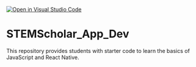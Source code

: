 [![Open in Visual Studio Code](https://classroom.github.com/assets/open-in-vscode-718a45dd9cf7e7f842a935f5ebbe5719a5e09af4491e668f4dbf3b35d5cca122.svg)](https://classroom.github.com/online_ide?assignment_repo_id=11427504&assignment_repo_type=AssignmentRepo)
# STEMScholar_App_Dev
This repository provides students with starter code to learn the basics of JavaScript and React Native. 
